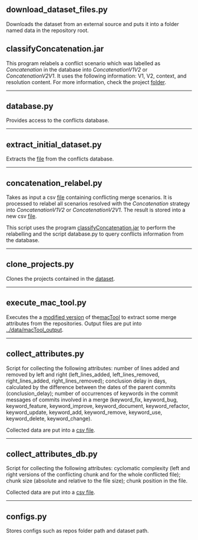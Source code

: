 ## download_dataset_files.py

Downloads the dataset from an external source and puts it into a folder named data in the repository root.

## classifyConcatenation.jar

This program relabels a conflict scenario which was labelled as *Concatenation* in the database into *ConcatenationV1V2* or *ConcatenationV2V1*. It uses the following information: V1, V2, context, and resolution content. For more information, check the project [folder](ClassifyConcatenationType). 

---

## database.py

Provides access to the conflicts database.

---

## extract_initial_dataset.py

Extracts the [file](../data/INITIAL_DATASET.csv) from the conflicts database. 

---

## concatenation_relabel.py

Takes as input a csv [file](../data/INITIAL_DATASET.csv) containing conflicting merge scenarios. It is processed to relabel all scenarios resolved with the *Concatenation* strategy into *ConcatenationV1V2* or *ConcatenationV2V1*. The result is stored into a new csv [file](../data/LABELLED_DATASET.csv).

This script uses the program [classifyConcatenation.jar](classifyConcatenation.jar) to perform the relabelling and the script database.py to query conflicts information from the database.

---

## clone_projects.py

Clones the projects contained in the [dataset](../data/INITIAL_DATASET.csv).

---

## execute_mac_tool.py

Executes the a [modified version](https://github.com/helenocampos/macTool) of the[macTool](https://github.com/catarinacosta/macTool) to extract some merge attributes from the repositories. Output files are put into [../data/macTool_output](../data/macTool_output).

--- 

## collect_attributes.py

Script for collecting the following attributes: number of lines added and removed by left and right (left_lines_added, left_lines_removed, right_lines_added, right_lines_removed); conclusion delay in days, calculated by the difference between the dates of the parent commits (conclusion_delay); number of occurrences of keywords in the commit messages of commits involved in a merge (keyword_fix, keyword_bug, keyword_feature, keyword_improve, keyword_document, keyword_refactor,	keyword_update,	keyword_add, keyword_remove, keyword_use, keyword_delete, keyword_change).

Collected data are put into a [csv file](../data/collected_attributes1.csv).

---

## collect_attributes_db.py

Script for collecting the following attributes: cyclomatic complexity (left and right versions of the conflicting chunk and for the whole conflicted file); chunk size (absolute and relative to the file size); chunk position in the file.

Collected data are put into a [csv file](../data/collected_attributes2.csv).

---

## configs.py

Stores configs such as repos folder path and dataset path.

